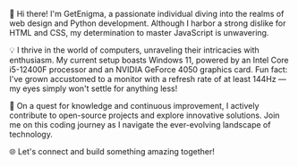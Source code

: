👋 Hi there! I'm GetEnigma, a passionate individual diving into the realms of web design and Python development. Although I harbor a strong dislike for HTML and CSS, my determination to master JavaScript is unwavering.

💡 I thrive in the world of computers, unraveling their intricacies with enthusiasm. My current setup boasts Windows 11, powered by an Intel Core i5-12400F processor and an NVIDIA GeForce 4050 graphics card. Fun fact: I've grown accustomed to a monitor with a refresh rate of at least 144Hz — my eyes simply won't settle for anything less!

🚀 On a quest for knowledge and continuous improvement, I actively contribute to open-source projects and explore innovative solutions. Join me on this coding journey as I navigate the ever-evolving landscape of technology.

🌐 Let's connect and build something amazing together!
